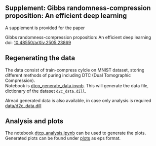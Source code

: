 ## Supplement: Gibbs randomness-compression proposition: An efficient deep learning

A supplement is provided for the paper   

Gibbs randomness-compression proposition: An efficient deep learning     
doi: [10.48550/arXiv.2505.23869](https://arxiv.org/abs/2505.23869)  

## Regenerating the data 

The data consist of train-compress cylcle on MNIST dataset, storing
different methods of puring including DTC (Dual Tomographic Compression).  
Notebook is [dtcp_generate_data.ipynb](dtcp_generate_data.ipynb). 
This will generate the data file, dictionary of the dataset `d2c_data.dill`.

Alread generated data is also available, in case only analysis is required
[data/d2c_data.dill](data/d2c_data.dill)

## Analysis and plots 

The notebook [dtcp_analysis.ipynb](dtcp_analysis.ipynb) can be used to 
generate the plots. Generated plots can be found under [plots](plots) as 
eps format. 
